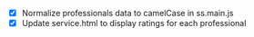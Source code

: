 - [x] Normalize professionals data to camelCase in ss.main.js
- [x] Update service.html to display ratings for each professional
